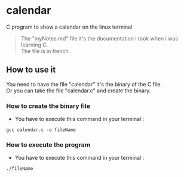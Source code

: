# calendar
C program to show a calendar on the linux terminal  
> The "myNotes.md" file it's the documentation i took when i was learning C.  
> The file is in french.

## How to use it
You need to have the file "calendar" it's the binary of the C file.  
Or you can take the file "calendar.c" and create the binary.

### How to create the binary file
- You have to execute this command in your terminal :
```shell
gcc calendar.c -o fileName
```

### How to execute the program
- You have to execute this command in your terminal :
```shell
./fileName
```
